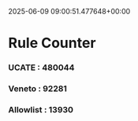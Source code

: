 2025-06-09 09:00:51.477648+00:00
# Rule Counter 
 ### UCATE : 480044

 ### Veneto : 92281

 ### Allowlist : 13930